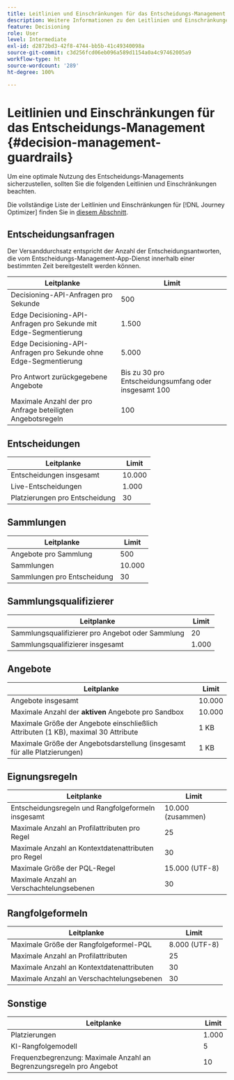 ```yaml
---
title: Leitlinien und Einschränkungen für das Entscheidungs-Management
description: Weitere Informationen zu den Leitlinien und Einschränkungen für das Entscheidungs-Management
feature: Decisioning
role: User
level: Intermediate
exl-id: d2872bd3-42f8-4744-bb5b-41c49340098a
source-git-commit: c3d256fcd06eb096a589d1154a0a4c97462005a9
workflow-type: ht
source-wordcount: '289'
ht-degree: 100%

---
```


# Leitlinien und Einschränkungen für das Entscheidungs-Management {#decision-management-guardrails}

Um eine optimale Nutzung des Entscheidungs-Managements sicherzustellen, sollten Sie die folgenden Leitlinien und Einschränkungen beachten.

Die vollständige Liste der Leitlinien und Einschränkungen für [!DNL Journey Optimizer] finden Sie in [diesem Abschnitt](../start/guardrails.md).

## Entscheidungsanfragen

Der Versanddurchsatz entspricht der Anzahl der Entscheidungsantworten, die vom Entscheidungs-Management-App-Dienst innerhalb einer bestimmten Zeit bereitgestellt werden können.

| Leitplanke | Limit |
| ------- | ------- |
| Decisioning-API-Anfragen pro Sekunde | 500 |
| Edge Decisioning-API-Anfragen pro Sekunde mit Edge-Segmentierung | 1.500 |
| Edge Decisioning-API-Anfragen pro Sekunde ohne Edge-Segmentierung | 5.000 |
| Pro Antwort zurückgegebene Angebote | Bis zu 30 pro Entscheidungsumfang oder insgesamt 100 |
| Maximale Anzahl der pro Anfrage beteiligten Angebotsregeln | 100 |

## Entscheidungen

| Leitplanke | Limit |
| ------- | ------- |
| Entscheidungen insgesamt | 10.000 |
| Live-Entscheidungen | 1.000 |
| Platzierungen pro Entscheidung | 30 |

## Sammlungen

| Leitplanke | Limit |
| ------- | ------- |
| Angebote pro Sammlung | 500 |
| Sammlungen | 10.000 |
| Sammlungen pro Entscheidung | 30 |

## Sammlungsqualifizierer

| Leitplanke | Limit |
| ------- | ------- |
| Sammlungsqualifizierer pro Angebot oder Sammlung | 20 |
| Sammlungsqualifizierer insgesamt | 1.000 |

## Angebote

| Leitplanke | Limit |
| ------- | ------- |
| Angebote insgesamt | 10.000 |
| Maximale Anzahl der **aktiven** Angebote pro Sandbox | 10.000 |
| Maximale Größe der Angebote einschließlich Attributen (1 KB), maximal 30 Attribute | 1 KB |
| Maximale Größe der Angebotsdarstellung (insgesamt für alle Platzierungen) | 1 KB |

## Eignungsregeln

| Leitplanke | Limit |
| ------- | ------- |
| Entscheidungsregeln und Rangfolgeformeln insgesamt | 10.000 (zusammen) |
| Maximale Anzahl an Profilattributen pro Regel | 25 |
| Maximale Anzahl an Kontextdatenattributen pro Regel | 30 |
| Maximale Größe der PQL-Regel | 15.000 (UTF-8) |
| Maximale Anzahl an Verschachtelungsebenen | 30 |

## Rangfolgeformeln

| Leitplanke | Limit |
| ------- | ------- |
| Maximale Größe der Rangfolgeformel-PQL | 8.000 (UTF-8) |
| Maximale Anzahl an Profilattributen | 25 |
| Maximale Anzahl an Kontextdatenattributen | 30 |
| Maximale Anzahl an Verschachtelungsebenen | 30 |

## Sonstige

| Leitplanke | Limit |
| ------- | ------- |
| Platzierungen | 1.000 |
| KI-Rangfolgemodell | 5 |
| Frequenzbegrenzung: Maximale Anzahl an Begrenzungsregeln pro Angebot | 10 |
